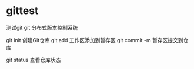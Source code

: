 # gittest
测试git
git 分布式版本控制系统

git init 创建Git仓库
git add <filename> 工作区添加到暂存区
git commit -m <message> 暂存区提交到仓库

git status 查看仓库状态